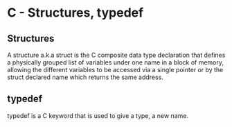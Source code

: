 # C - Structures, typedef
## Structures
A structure a.k.a struct is the C composite data type declaration that defines a physically grouped list of variables under one name in a block of memory, allowing the different variables to be accessed via a single pointer or by the struct declared name which returns the same address. 

## typedef
typedef is a C keyword that is used to give a type, a new name.

